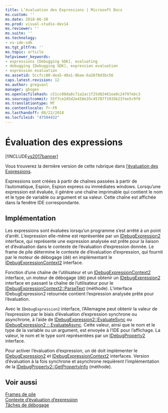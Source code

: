```yaml
---
title: L’évaluation des Expressions | Microsoft Docs
ms.custom: ''
ms.date: 2018-06-30
ms.prod: visual-studio-dev14
ms.reviewer: ''
ms.suite: ''
ms.technology:
- vs-ide-sdk
ms.tgt_pltfrm: ''
ms.topic: article
helpviewer_keywords:
- expressions [Debugging SDK], evaluating
- debugging [Debugging SDK], expression evaluation
- expression evaluation
ms.assetid: 5ccfcc80-dea5-48a1-8bae-6a26f8d3bc56
caps.latest.revision: 12
ms.author: gregvanl
manager: ghogen
ms.openlocfilehash: c51cc08da8c71a2ac1f25d02461ea9c24797ebc3
ms.sourcegitcommit: 55f7ce2d5d2e458e35c45787f1935b237ee5c9f8
ms.translationtype: MT
ms.contentlocale: fr-FR
ms.lasthandoff: 08/22/2018
ms.locfileid: "47504432"
---
```

# <a name="evaluating-expressions"></a>Évaluation des expressions
[!INCLUDE[vs2017banner](../../includes/vs2017banner.md)]

Vous trouverez la dernière version de cette rubrique dans [l’évaluation des Expressions](https://docs.microsoft.com/visualstudio/extensibility/debugger/evaluating-expressions).  
  
Expressions sont créées à partir de chaînes passées à partir de l’automatique, Espion, Espion express ou immédiates windows. Lorsqu’une expression est évaluée, il génère une chaîne imprimable qui contient le nom et le type de variable ou argument et sa valeur. Cette chaîne est affichée dans la fenêtre IDE correspondante.  
  
## <a name="implementation"></a>Implémentation  
 Les expressions sont évaluées lorsqu’un programme s’est arrêté à un point d’arrêt. L’expression elle-même est représentée par un [IDebugExpression2](../../extensibility/debugger/reference/idebugexpression2.md) interface, qui représente une expression analysée est prête pour la liaison et d’évaluation dans le contexte de l’évaluation d’expression donnée. Le frame de pile détermine le contexte de d’évaluation d’expression, qui fournit par le moteur de débogage (dé) en implémentant le [IDebugExpressionContext2](../../extensibility/debugger/reference/idebugexpressioncontext2.md) interface.  
  
 Fonction d’une chaîne de l’utilisateur et un [IDebugExpressionContext2](../../extensibility/debugger/reference/idebugexpressioncontext2.md) interface, un moteur de débogage (dé) peut obtenir un [IDebugExpression2](../../extensibility/debugger/reference/idebugexpression2.md) interface en passant la chaîne de l’utilisateur pour le [ IDebugExpressionContext2::ParseText](../../extensibility/debugger/reference/idebugexpressioncontext2-parsetext.md) (méthode). L’interface IDebugExpression2 retournée contient l’expression analysée prête pour l’évaluation.  
  
 Avec le `IDebugExpression2` interface, l’Allemagne peut obtenir la valeur de l’expression par le biais d’évaluation d’expression synchrone ou asynchrone, à l’aide de [IDebugExpression2::EvaluateSync](../../extensibility/debugger/reference/idebugexpression2-evaluatesync.md) ou [IDebugExpression2 :: EvaluateAsync](../../extensibility/debugger/reference/idebugexpression2-evaluateasync.md). Cette valeur, ainsi que le nom et le type de la variable ou un argument, est envoyée à l’IDE pour l’affichage. La valeur, le nom et le type sont représentées par un [IDebugProperty2](../../extensibility/debugger/reference/idebugproperty2.md) interface.  
  
 Pour activer l’évaluation d’expression, un dé doit implémenter le [IDebugExpression2](../../extensibility/debugger/reference/idebugexpression2.md) et [IDebugExpressionContext2](../../extensibility/debugger/reference/idebugexpressioncontext2.md) interfaces. Version d’évaluation à la fois synchrone et asynchrone requièrent l’implémentation de la [IDebugProperty2::GetPropertyInfo](../../extensibility/debugger/reference/idebugproperty2-getpropertyinfo.md) (méthode).  
  
## <a name="see-also"></a>Voir aussi  
 [Frames de pile](../../extensibility/debugger/stack-frames.md)   
 [Contexte d’évaluation d’expression](../../extensibility/debugger/expression-evaluation-context.md)   
 [Tâches de débogage](../../extensibility/debugger/debugging-tasks.md)

